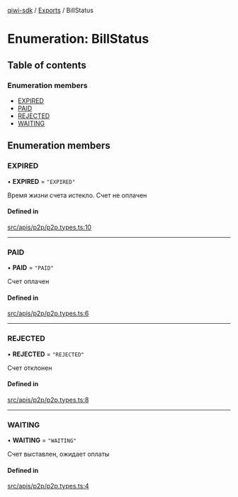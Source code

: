 [qiwi-sdk](../README.md) / [Exports](../modules.md) / BillStatus

# Enumeration: BillStatus

## Table of contents

### Enumeration members

- [EXPIRED](BillStatus.md#expired)
- [PAID](BillStatus.md#paid)
- [REJECTED](BillStatus.md#rejected)
- [WAITING](BillStatus.md#waiting)

## Enumeration members

### EXPIRED

• **EXPIRED** = `"EXPIRED"`

Время жизни счета истекло. Счет не оплачен

#### Defined in

[src/apis/p2p/p2p.types.ts:10](https://github.com/AlexXanderGrib/node-qiwi-sdk/blob/116975d/src/apis/p2p/p2p.types.ts#L10)

___

### PAID

• **PAID** = `"PAID"`

Счет оплачен

#### Defined in

[src/apis/p2p/p2p.types.ts:6](https://github.com/AlexXanderGrib/node-qiwi-sdk/blob/116975d/src/apis/p2p/p2p.types.ts#L6)

___

### REJECTED

• **REJECTED** = `"REJECTED"`

Счет отклонен

#### Defined in

[src/apis/p2p/p2p.types.ts:8](https://github.com/AlexXanderGrib/node-qiwi-sdk/blob/116975d/src/apis/p2p/p2p.types.ts#L8)

___

### WAITING

• **WAITING** = `"WAITING"`

Счет выставлен, ожидает оплаты

#### Defined in

[src/apis/p2p/p2p.types.ts:4](https://github.com/AlexXanderGrib/node-qiwi-sdk/blob/116975d/src/apis/p2p/p2p.types.ts#L4)
